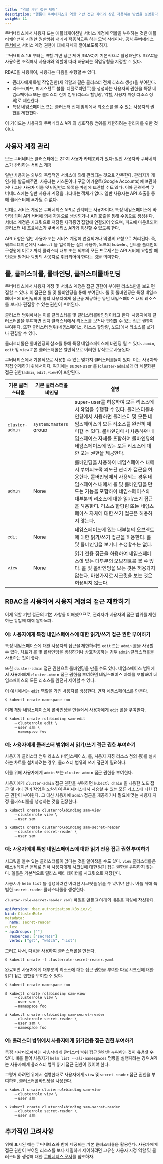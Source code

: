 ```yaml
---
title: "역할 기반 접근 제어"
description: "헬름이 쿠버네티스의 역할 기반 접근 제어와 상호 작용하는 방법을 설명한다."
weight: 11
---
```


쿠버네티스에서 사용자 또는 애플리케이션별 서비스 계정에 
역할을 부여하는 것은 애플리케이션이 지정한 권한범위 내에서 작동하도록 
하는 모범 사례이다. [공식 쿠버네티스 
문서에서](https://kubernetes.io/docs/admin/authorization/rbac/#service-account-permissions) 서비스 계정 권한에 대해 
자세히 알아보도록 하자.

쿠버네티스 1.6 부터는 역할 기반 접근 제어(RBAC)가 기본적으로 활성화된다.
RBAC을 사용하면 조직에서 사용자와 역할에 따라 허용되는
작업유형을 지정할 수 있다.

RBAC을 사용하여, 사용자는 다음을 수행할 수 있다.

- 관리자에게 특별 작업권한(새 역할과 같은 클러스터 전체 리소스 생성)을 
  부여한다.
- 리소스(파드, 퍼시스턴트 볼륨, 
  디플로이먼트)를 생성하는 사용자의 권한을 특정 네임스페이스 또는 클러스터 전체 범위(리소스 
  할당량, 역할, 사용자 지정 리소스 정의)로 제한한다.
- 특정 네임스페이스 또는 클러스터 전체 범위에서 리소스를 볼 수 있는 사용자의
  권한을 제한한다.

이 가이드는 사용자와 쿠버네티스 API 의 상호작용 범위를 제한하려는
관리자를 위한 것이다.

## 사용자 계정 관리

모든 쿠버네티스 클러스터에는 2가지 사용자 카테고리가 있다: 일반 사용자와 쿠버네티스가 관리하는
서비스 계정

일반 사용자는 외부의 독립적인 서비스에 의해 관리되는 것으로 간주한다. 관리자가 개인키를 
발급해주면, 사용자는 키스톤이나 구글 어카운트(Google Accounts)에 보관하거나 그냥
사용자 이름 및 비밀번호 목록을 파일에 보관할 수도 있다. 이와 관련하여 쿠버네티스에는 
일반 사용자 계정을 나타내는 객체가 없다. 일반 사용자는 
API 호출을 통해 클러스터에 추가될 수 없다.

반대로 서비스 계정은 쿠버네티스 API로 관리되는 사용자이다. 특정 
네임스페이스에 바인딩 되며 API 서버에 의해 자동으로 생성되거나 
API 호출을 통해 수동으로 생성된다. 서비스 계정은 시크릿으로 
저장된 자격증명 집합에 연결되어 있으며, 파드에 마운트되어 클러스터 
내 프로세스가 쿠버네티스 API와 통신할 수 있도록 한다.

API 요청은 일반 사용자 또는 서비스 계정에 연결되거나 
익명의 요청으로 처리된다. 즉, 워크스테이션에서 `kubectl` 을 
입력하는 실제 사용자, 노드의 kubelet, 컨트롤 플레인의 구성원에 
이르기까지 클러스터 내부 또는 외부의 모든 프로세스는 API 서버에 요청할 때 
인증을 받거나 익명의 사용자로 취급되어야 한다는 것을 의미한다. 

## 롤, 클러스터롤, 롤바인딩, 클러스터롤바인딩

쿠버네티스에서 사용자 계정 및 서비스 계정은 
접근 권한이 부여된 리소스만을 보고 편집할 수 있다. 
이 접근은 롤 및 롤바인딩을 통해 부여된다. 롤 및 롤바인딩은 
특정 네임스페이스에 바인딩되어 롤이 사용자에게 접근을 제공하는 
동안 네임스페이스 내의 리소스를 보거나 편집할 수 있는 권한이 부여된다.

클러스터 범위에서는 이를 클러스터롤 및 클러스터롤바인딩이라고 한다. 
사용자에게 클러스터롤을 부여하면 전체 클러스터에서 리소스를 보거나 
편집할 수 있는 접근 권한이 부여된다. 또한 클러스터 범위(네임스페이스, 
리소스 할당량, 노드)에서 리소스를 보거나 편집할 수 있다.

클러스터롤은 롤바인딩의 참조를 통해 특정 네임스페이스에 바인딩 
될 수 있다. `admin`, `edit` 및 `view` 기본 클러스터롤은 
일반적으로 이러한 방식으로 사용된다.

쿠버네티스에서 기본적으로 사용할 수 있는 몇가지 클러스터롤들이 있다. 이는 
사용자와 직접 연계하기 위해서이다. 여기에는 super-user 롤 
(`cluster-admin`)과 더 세분화된 접근 권한(`admin`, `edit`, 
`view`)이 포함된다.

| 기본 클러스터롤           | 기본 클러스터롤바인딩              | 설명
|---------------------|----------------------------|-------------
| `cluster-admin`     | `system:masters` group     | super-user를 허용하여 모든 리소스에서 작업을 수행할 수 있다. 클러스터롤바인딩에서 사용하면 클러스터 및 모든 네임스페이스의 모든 리소스를 완전히 제어할 수 있다. 롤바인딩에서 사용하면 네임스페이스 자체를 포함하여 롤바인딩의 네임스페이스에 있는 모든 리소스에 대한 모든 권한을 제공한다.
| `admin`             | None                       | 롤바인딩을 사용하여 네임스페이스 내에서 부여되도록 의도된 관리자 접근을 허용한다. 롤바인딩에서 사용되는 경우 네임스페이스 내에서 롤 및 롤바인딩을 만드는 기능을 포함하여 네임스페이스의 대부분의 리소스에 대한 읽기/쓰기 접근을 허용한다. 리소스 할당량 또는 네임스페이스 자체에 대한 쓰기 접근은 허용하지 않는다.
| `edit`              | None                       | 네임스페이스에 있는 대부분의 오브젝트에 대한 읽기/쓰기 접근을 허용한다. 롤 및 롤바인딩을 보거나 수정할수는 없다.
| `view`              | None                       | 읽기 전용 접근을 허용하여 네임스페이스에 있는 대부분의 오브젝트를 볼 수 있다. 롤 및 롤바인딩을 보는 것은 허용되지 않는다. 마찬가지로 시크릿을 보는 것은 허용되지 않는다.

## RBAC을 사용하여 사용자 계정의 접근 제한하기

이제 역할 기반 접근의 기본 사항을 이해했으므로, 관리자가 사용자의 접근 범위를
제한하는 방법에 대해 알아보자.

### 예: 사용자에게 특정 네임스페이스에 대한 읽기/쓰기 접근 권한 부여하기

특정 네임스페이스에 대한 사용자의 접근을 제한하려면 `edit` 또는 `admin` 
롤을 사용할 수 있다. 차트가 롤 및 롤바인딩을 생성하거나 상호작용하는 경우 
`admin` 클러스터롤을 사용하는 것이 좋다.

또한 `cluster-admin` 접근 권한으로 롤바인딩을 만들 수도 있다. 
네임스페이스 범위에서 사용자에게 `cluster-admin` 접근 권한을 부여하면 
네임스페이스 자체를 포함하여 네임스페이스의 모든 리소스를 완전히 제어할 수 있다.

이 예시에서는 `edit` 역할을 가진 사용자를 생성한다. 먼저 네임스페이스를
만든다.

```console
$ kubectl create namespace foo
```

이제 해당 네임스페이스에 롤바인딩을 만들어서 사용자에게 `edit` 롤을 부여한다.

```console
$ kubectl create rolebinding sam-edit
    --clusterrole edit \​
    --user sam \​
    --namespace foo
```

### 예: 사용자에게 클러스터 범위에서 읽기/쓰기 접근 권한 부여하기

사용자가 클러스터 범위 리소스
(네임스페이스, 롤, 사용자 지정 리소스 정의 등)를 
설치하는 차트를 설치하려는 경우, 클러스터 범위의 쓰기 접근이 필요하다.

이를 위해 사용자에게 `admin` 또는 `cluster-admin` 접근 권한을 부여한다.

사용자에게 `cluster-admin` 접근 권한을 부여하면 
`kubectl drain` 을 사용한 노드 접근 및 기타 관리 작업을 
포함하여 쿠버네티스에서 사용할 수 있는 모든 리소스에 대한 접근 권한이 
부여된다. 그 대신 사용자에 `admin` 접근을 제공하거나 필요에 
맞는 사용자 지정 클러스터롤을 생성하는 것을 권장한다.

```console
$ kubectl create clusterrolebinding sam-view
    --clusterrole view \​
    --user sam

$ kubectl create clusterrolebinding sam-secret-reader
    --clusterrole secret-reader \​
    --user sam
```

### 예: 사용자에게 특정 네임스페이스에 대한 읽기 전용 접근 권한 부여하기

시크릿을 볼수 있는 클러스터롤이 없다는 것을 알아챘을 수도 있다. 
`view` 클러스터롤은 에스컬레이션 문제로 인해 사용자에게 시크릿에 
대한 읽기 접근 권한을 부여하지 않는다. 헬름은 기본적으로 릴리스 메타 데이터를 시크릿으로 저장한다.

사용자가 `helm list` 를 실행하려면 이러한 시크릿을 읽을 수 있어야 한다. 이를 위해
특별한 `secret-reader` 클러스터롤을 생성한다.

`cluster-role-secret-reader.yaml` 파일을 만들고 아래의 
내용을 파일에 작성한다.

```yaml
apiVersion: rbac.authorization.k8s.io/v1​
kind: ClusterRole​
metadata:​
  name: secret-reader​
rules:​
- apiGroups: [""]​
  resources: ["secrets"]​
  verbs: ["get", "watch", "list"]
```

그러고 나서, 다음을 사용하여 클러스터롤을 만든다.

```console
$ kubectl create -f clusterrole-secret-reader.yaml​
```

완료되면 사용자에게 대부분의 리소스에 대한 접근 권한을 부여한 다음 시크릿에 대한
읽기 접근 권한을 부여할 수 있다.

```console
$ kubectl create namespace foo

$ kubectl create rolebinding sam-view
    --clusterrole view \​
    --user sam \​
    --namespace foo

$ kubectl create rolebinding sam-secret-reader
    --clusterrole secret-reader \​
    --user sam \​
    --namespace foo
```

### 예: 클러스터 범위에서 사용자에게 읽기전용 접근 권한 부여하기

특정 시나리오에서는 사용자에게 클러스터 범위 접근 권한을 부여하는 것이 유용할 수 있다. 
예를 들어 사용자가 `helm list --all-namespaces` 명령을 
실행하려는 경우 API는 사용자에게 클러스터 범위 읽기 접근 권한이 있어야 한다.

그렇게 하려면 위에서 설명한대로 사용자에게 `view` 및 `secret-reader` 접근 권한을 
부여하되, 클러스터롤바인딩을 사용한다.

```console
$ kubectl create clusterrolebinding sam-view
    --clusterrole view \​
    --user sam

$ kubectl create clusterrolebinding sam-secret-reader
    --clusterrole secret-reader \​
    --user sam
```

## 추가적인 고려사항

위에 표시된 예는 쿠버네티스와 함께 제공되는 기본 클러스터롤을 
활용한다. 사용자에게 접근 권한이 부여된 리소스를 보다 세밀하게 
제어하려면 고유한 사용자 지정 역할 및 클러스터롤 생성에 대한 
[쿠버네티스 문서](https://kubernetes.io/docs/reference/access-authn-authz/rbac/)를 
참조하자.

